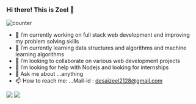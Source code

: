 ### Hi there! This is Zeel 👋
![counter](https://[YOUR_ENDPOINT].m.pipedream.net)

- 🔭 I’m currently working on full stack web development and improving my problem solving skills
- 🌱 I’m currently learning data structures and algorithms and machine learning algorithms
- 👯 I’m looking to collaborate on various web development projects
- 🤔 I’m looking for help with Nodejs and looking for internships
- 💬 Ask me about ...anything
- 📫 How to reach me: ...Mail-id : desaizeel2128@gmail.com

<img src="https://github-readme-stats.vercel.app/api?username=zeel2104&&show_icons=true&title_color=ffffff&icon_color=bb2acf&text_color=daf7dc&bg_color=151515">
<img src="https://github-readme-stats.vercel.app/api/top-langs/?username=zeel2104&theme=dark&hide_langs_below=1">
